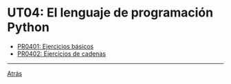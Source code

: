 # UT04: El lenguaje de programación Python

- [PR0401: Ejercicios básicos](./pr0401/pr0401.md)
- [PR0402: Ejercicios de cadenas](./pr402/pr402.md)

---
[Atrás](../index.md)
